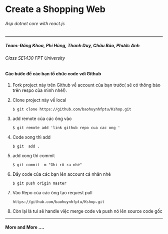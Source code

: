 # Create a Shopping Web

###### Asp dotnet core with react.js

---

##### Team: Đăng Khoa, Phi Hùng, Thanh Duy, Châu Bảo, Phước Anh

###### Class SE1430 FPT University

#### Các bước để các bạn tổ chức code với Github

1. Fork project này trên Github về account của bạn trước( sẽ có thông báo trên respo của mình nhé!).

2. Clone project này về local
   
   ```git
   $ git clone https://github.com/baohuynhfptu/Kshop.git
   ```

3. add remote của các ông vào
   
   ```git
   $ git remote add 'link github repo cua cac ong '
   ```

4. Code xong thì add
   
   ```git
   $ git  add .
   ```

5. add xong thì commit
   
   ```git
   $ git commit -m "Ghi rõ ra nhé"
   ```

6. Đẩy code của các bạn lên account cá nhân nhé
   
   ```git
   $ git push origin master
   ```

7. Vào Repo của các ông tạo request pull
   
   ```git
   https://github.com/baohuynhfptu/Kshop.git
   ```

8. Còn lại là tui sẽ handle việc merge code và push nó lên source code gốc

---

#### More and More ....
